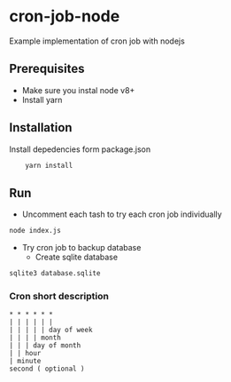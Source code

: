 # cron-job-node
Example implementation of cron job with nodejs

## Prerequisites
- Make sure you instal node v8+
- Install yarn

## Installation
Install depedencies form package.json
```bash
    yarn install
```

## Run
* Uncomment each tash to try each cron job individually

```bash
node index.js
```

* Try cron job to backup database
    - Create sqlite database
```bash
sqlite3 database.sqlite
```



### Cron short description
```
* * * * * *
| | | | | |
| | | | | day of week
| | | | month
| | | day of month
| | hour
| minute
second ( optional )
```
